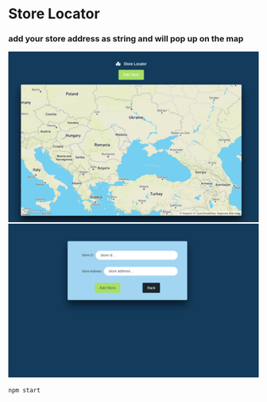 # Store Locator

### add your store address as string and will pop up on the map

![Mark down logo](screenshots/Screenshot1.png)
![Mark down logo](screenshots/Screenshot2.png)

```js
npm start
```

